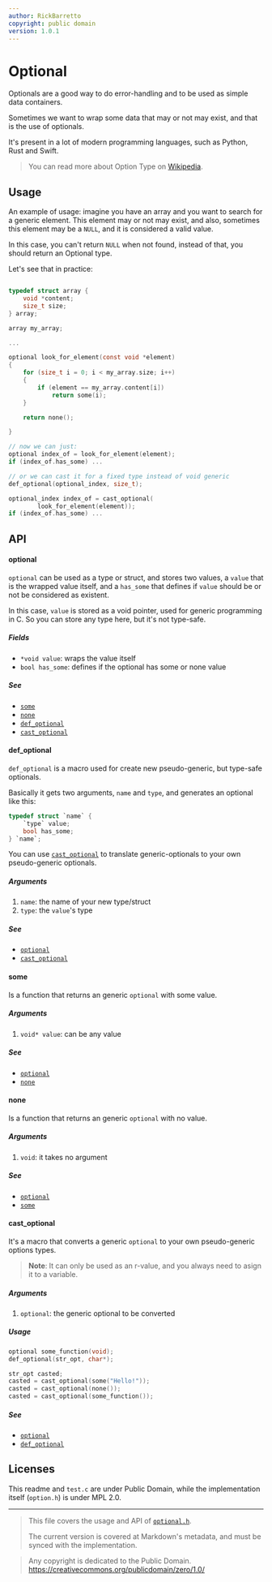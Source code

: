 ```yaml
---
author: RickBarretto
copyright: public domain
version: 1.0.1
---
```


# Optional

Optionals are a good way to do error-handling and to be used
as simple data containers.

Sometimes we want to wrap some data that may or not may exist,
and that is the use of optionals.

It's present in a lot of modern programming languages,
such as Python, Rust and Swift.

> You can read more about Option Type on [Wikipedia][wiki-option-type].


## Usage

An example of usage: imagine you have an array and you want to
search for a generic element.
This element may or not may exist,
and also, sometimes this element may be a `NULL`,
and it is considered a valid value.

In this case, you can't return `NULL` when not found, instead of that,
you should return an Optional type.

Let's see that in practice:

```c

typedef struct array {
    void *content;
    size_t size;
} array;

array my_array;

...

optional look_for_element(const void *element)
{
    for (size_t i = 0; i < my_array.size; i++)
    {
        if (element == my_array.content[i])
            return some(i);
    }

    return none();

}

// now we can just:
optional index_of = look_for_element(element);
if (index_of.has_some) ...

// or we can cast it for a fixed type instead of void generic
def_optional(optional_index, size_t);

optional_index index_of = cast_optional(
        look_for_element(element));
if (index_of.has_some) ...
```

## API


#### optional

`optional` can be used as a type or struct, and stores two values,
a `value` that is the wrapped value itself,
and a `has_some` that defines if `value` should be or not be considered
as existent.

In this case, `value` is stored as a void pointer,
used for generic programming in C. So you can store any type here,
but it's not type-safe.

##### Fields
- `*void value`: wraps the value itself
- `bool has_some`: defines if the optional has some or none value

##### See
- [`some`](#some)
- [`none`](#none)
- [`def_optional`](#def_optional)
- [`cast_optional`](#cast_optional)


#### def_optional

`def_optional` is a macro used for create new pseudo-generic,
but type-safe optionals.

Basically it gets two arguments, `name` and `type`, and generates
an optional like this:

```c
typedef struct `name` {
    `type` value;
    bool has_some;
} `name`;
```

You can use [`cast_optional`](#cast_optional) to translate generic-optionals
to your own pseudo-generic optionals.

##### Arguments
1. `name`: the name of your new type/struct
2. `type`: the `value`'s type

##### See
- [`optional`](#optional)
- [`cast_optional`](#cast_optional)


#### some

Is a function that returns an generic `optional` with some value.

##### Arguments
1. `void* value`: can be any value

##### See
- [`optional`](#optional)
- [`none`](#none)


#### none

Is a function that returns an generic `optional` with no value.

##### Arguments
1. `void`: it takes no argument

##### See
- [`optional`](#optional)
- [`some`](#some)

#### cast_optional

It's a macro that converts a generic `optional` to your own
pseudo-generic options types.

> **Note**:
> It can only be used as an r-value, and you always need to asign it to a variable.

##### Arguments
1. `optional`: the generic optional to be converted

##### Usage
```c
optional some_function(void);
def_optional(str_opt, char*);

str_opt casted;
casted = cast_optional(some("Hello!"));
casted = cast_optional(none());
casted = cast_optional(some_function());
```

##### See
- [`optional`](#optional)
- [`def_optional`](#def_optional)

## Licenses

This readme and `test.c` are under Public Domain,
while the implementation itself (`option.h`) is under MPL 2.0.


[wiki-option-type]: https://en.wikipedia.org/wiki/Option_type

---

> This file covers the usage and API of [`optional.h`](./optional.h).
>
> The current version is covered at Markdown's metadata,
> and must be synced with the implementation.


> Any copyright is dedicated to the Public Domain.
> https://creativecommons.org/publicdomain/zero/1.0/
